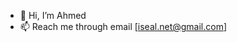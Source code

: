 - 👋 Hi, I’m Ahmed
- 📫 Reach me through email [iseal.net@gmail.com]

<!---
iBllank/iBllank is a ✨ special ✨ repository because its `README.md` (this file) appears on your GitHub profile.
You can click the Preview link to take a look at your changes.
--->
